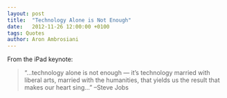```yaml
---
layout: post
title:  "Technology Alone is Not Enough"
date:   2012-11-26 12:00:00 +0100
tags: Quotes
author: Aron Ambrosiani
---
```


From the iPad keynote:

> “…technology alone is not enough — it’s technology married with liberal arts, married with the humanities, that yields us the result that makes our heart sing…” –Steve Jobs